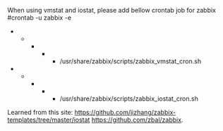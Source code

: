 When using vmstat and iostat, please add bellow crontab job for zabbix
#crontab -u zabbix -e

* * * * * /usr/share/zabbix/scripts/zabbix_vmstat_cron.sh
* * * * * /usr/share/zabbix/scripts/zabbix_iostat_cron.sh

Learned from this site:
https://github.com/jizhang/zabbix-templates/tree/master/iostat
https://github.com/zbal/zabbix.
